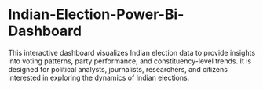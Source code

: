 # Indian-Election-Power-Bi-Dashboard
This interactive dashboard visualizes Indian election data to provide insights into voting patterns, party performance, and constituency-level trends. It is designed for political analysts, journalists, researchers, and citizens interested in exploring the dynamics of Indian elections.
